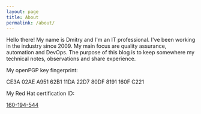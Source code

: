 ```yaml
---
layout: page
title: About
permalink: /about/
---
```


Hello there! My name is Dmitry and I'm an IT professional. I've been working in the industry
since 2009. My main focus are quality assurance, automation and DevOps. The purpose of this blog is
to keep somewhere my technical notes, observations and share experience.

My openPGP key fingerprint:

CE3A 02AE A951 62B1 11DA  22D7 80DF 8191 160F C221

My Red Hat certification ID:

[160-194-544](https://rhtapps.redhat.com/verify/?certId=160-194-544)
